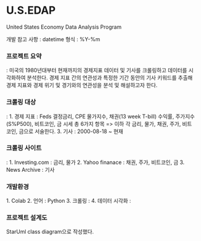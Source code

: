 # U.S.EDAP
United States Economy Data Analysis Program

개발 참고 사항 : datetime 형식 : %Y-%m

<h3>프로젝트 요약</h3> :  
미국의 1980년대부터 현재까지의 경제지표 데이터 및 기사를 크롤링하고 데이터를 시각화하여 분석한다. 경제 지표 간의 연관성과 특정한 기간 동안의 기사 키워드를 추출해 경제 지표와 경제 위기 및 경기와의 연관성을 분석 및 해설하고자 한다.  
  
<h3>크롤링 대상</h3> : 
  1. 경제 지표 : Feds 결정금리, CPE 물가지수, 채권(13 week T-bill) 수익률, 주가지수(S%P500), 비트코인, 금 시세 총 6가지 항목  => 이하 각 금리, 물가, 채권, 주가, 비트코인, 금으로 서술한다.
  3. 기사 : 2000-08-18 ~ 현재

<h3>크롤링 사이트</h3> : 
  1. Investing.com : 금리, 물가
  2. Yahoo finanace : 채권, 주가, 비트코인, 금
  3. News Archive : 기사 

<h3>개발환경</h3> 
  1. Colab
  2. 언어 : Python
  3. 크롤링 :
  4. 데이터 시각화 :

<h3>프로젝트 설계도</h3>
StarUml class diagram으로 작성했다.
<img src =''>



